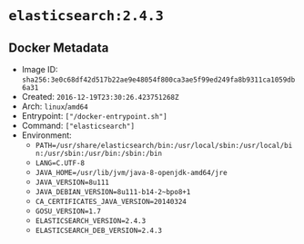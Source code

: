 # `elasticsearch:2.4.3`

## Docker Metadata

- Image ID: `sha256:3e0c68df42d517b22ae9e48054f800ca3ae5f99ed249fa8b9311ca1059db6a31`
- Created: `2016-12-19T23:30:26.423751268Z`
- Arch: `linux`/`amd64`
- Entrypoint: `["/docker-entrypoint.sh"]`
- Command: `["elasticsearch"]`
- Environment:
  - `PATH=/usr/share/elasticsearch/bin:/usr/local/sbin:/usr/local/bin:/usr/sbin:/usr/bin:/sbin:/bin`
  - `LANG=C.UTF-8`
  - `JAVA_HOME=/usr/lib/jvm/java-8-openjdk-amd64/jre`
  - `JAVA_VERSION=8u111`
  - `JAVA_DEBIAN_VERSION=8u111-b14-2~bpo8+1`
  - `CA_CERTIFICATES_JAVA_VERSION=20140324`
  - `GOSU_VERSION=1.7`
  - `ELASTICSEARCH_VERSION=2.4.3`
  - `ELASTICSEARCH_DEB_VERSION=2.4.3`
